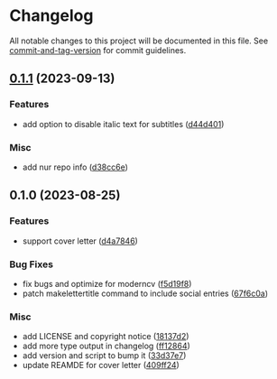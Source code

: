 # Changelog

All notable changes to this project will be documented in this file. See [commit-and-tag-version](https://github.com/absolute-version/commit-and-tag-version) for commit guidelines.

## [0.1.1](https://github.com/DCsunset/org-moderncv/compare/v0.1.0...v0.1.1) (2023-09-13)


### Features

* add option to disable italic text for subtitles ([d44d401](https://github.com/DCsunset/org-moderncv/commit/d44d40140132879e4e39ad785d80f85d1d968bad))


### Misc

* add nur repo info ([d38cc6e](https://github.com/DCsunset/org-moderncv/commit/d38cc6e003ce54c3e62dc30c27b4d1f02126cbc0))

## 0.1.0 (2023-08-25)


### Features

* support cover letter ([d4a7846](https://github.com/DCsunset/org-moderncv/commit/d4a78462d35417237c7ced71ad6b0375ea1b582b))


### Bug Fixes

* fix bugs and optimize for moderncv ([f5d19f8](https://github.com/DCsunset/org-moderncv/commit/f5d19f817ebaa93fd34ed4ca1c50bed352c21ea5))
* patch makelettertitle command to include social entries ([67f6c0a](https://github.com/DCsunset/org-moderncv/commit/67f6c0a08c2987ef8b530797d3e0864ae992a440))


### Misc

* add LICENSE and copyright notice ([18137d2](https://github.com/DCsunset/org-moderncv/commit/18137d23fe7af5514d1607467ff20fe999dd5fa2))
* add more type output in changelog ([ff12864](https://github.com/DCsunset/org-moderncv/commit/ff12864ba11408631759870c5729e47113e935de))
* add version and script to bump it ([33d37e7](https://github.com/DCsunset/org-moderncv/commit/33d37e799d07be4d538cacabd8e133ca268e937b))
* update REAMDE for cover letter ([409ff24](https://github.com/DCsunset/org-moderncv/commit/409ff24fc9215f7548b9c8a9977fc1ad6f922b1a))
